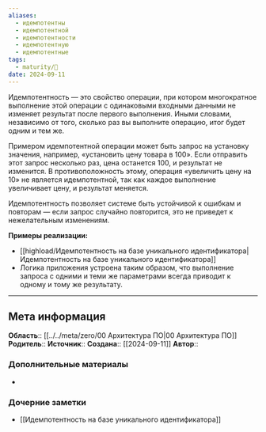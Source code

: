 ```yaml
---
aliases:
  - идемпотентны
  - идемпотентной
  - идемпотентности
  - идемпотентную
  - идемпотентные
tags:
  - maturity/🌱
date: 2024-09-11
---
```

Идемпотентность — это свойство операции, при котором многократное выполнение этой операции с одинаковыми входными данными не изменяет результат после первого выполнения. Иными словами, независимо от того, сколько раз вы выполните операцию, итог будет одним и тем же.

Примером идемпотентной операции может быть запрос на установку значения, например, «установить цену товара в 100». Если отправить этот запрос несколько раз, цена останется 100, и результат не изменится. В противоположность этому, операция «увеличить цену на 10» не является идемпотентной, так как каждое выполнение увеличивает цену, и результат меняется.

Идемпотентность позволяет системе быть устойчивой к ошибкам и повторам — если запрос случайно повторится, это не приведет к нежелательным изменениям.

**Примеры реализации:**
- [[highload/Идемпотентность на базе уникального идентификатора|Идемпотентность на базе уникального идентификатора]]
- Логика приложения устроена таким образом, что выполнение запроса с одними и теми же параметрами всегда приводит к одному и тому же результату.
***
## Мета информация
**Область**:: [[../../meta/zero/00 Архитектура ПО|00 Архитектура ПО]]
**Родитель**:: 
**Источник**:: 
**Создана**:: [[2024-09-11]]
**Автор**:: 
### Дополнительные материалы
- 

### Дочерние заметки
<!-- QueryToSerialize: LIST FROM [[]] WHERE contains(Родитель, this.file.link) or contains(parents, this.file.link) -->
<!-- SerializedQuery: LIST FROM [[]] WHERE contains(Родитель, this.file.link) or contains(parents, this.file.link) -->
- [[Идемпотентность на базе уникального идентификатора]]
<!-- SerializedQuery END -->
